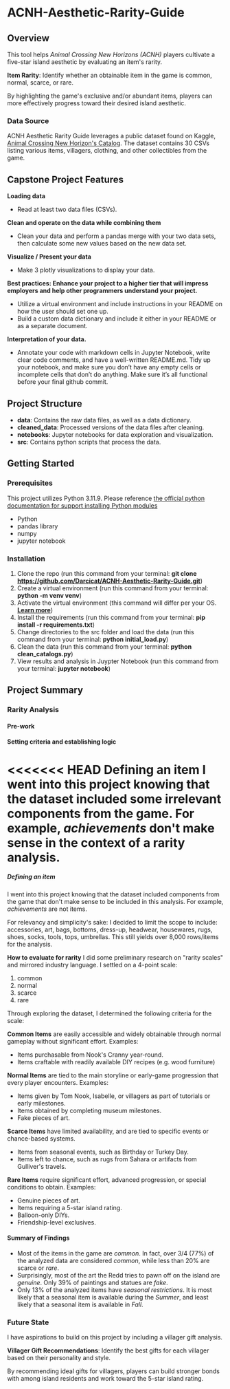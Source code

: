 # ACNH-Aesthetic-Rarity-Guide
## Overview
This tool helps *Animal Crossing New Horizons (ACNH)* players cultivate a five-star island aesthetic by evaluating an item's rarity. 

**Item Rarity**: Identify whether an obtainable item in the game is common, normal, scarce, or rare.

By highlighting the game's exclusive and/or abundant items, players can more effectively progress toward their desired island aesthetic.

### Data Source
ACNH Aesthetic Rarity Guide leverages a public dataset found on Kaggle, [Animal Crossing New Horizon's Catalog](https://www.kaggle.com/datasets/jessicali9530/animal-crossing-new-horizons-nookplaza-dataset). The dataset contains 30 CSVs listing various items, villagers, clothing, and other collectibles from the game. 

## Capstone Project Features
**Loading data**
- Read at least two data files (CSVs).

**Clean and operate on the data while combining them**
- Clean your data and perform a pandas merge with your two data sets, then calculate some new values based on the new data set.

**Visualize / Present your data**
- Make 3 plotly visualizations to display your data.

**Best practices: Enhance your project to a higher tier that will impress employers and help other programmers understand your project.**
- Utilize a virtual environment and include instructions in your README on how the user should set one up.
- Build a custom data dictionary and include it either in your README or as a separate document.
  
**Interpretation of your data.**
- Annotate your code with markdown cells in Jupyter Notebook, write clear code comments, and have a well-written README.md. Tidy up your notebook, and make sure you don’t have any empty cells or incomplete cells that don’t do anything. Make sure it’s all functional before your final github commit.

## Project Structure
- **data**: Contains the raw data files, as well as a data dictionary.
- **cleaned_data**: Processed versions of the data files after cleaning.
- **notebooks**: Jupyter notebooks for data exploration and visualization.
- **src**: Contains python scripts that process the data.

## Getting Started
### Prerequisites
This project utilizes Python 3.11.9. Please reference [the official python documentation for support installing Python modules](https://docs.python.org/3/installing/index.html)
- Python
- pandas library
- numpy
- jupyter notebook

### Installation
1. Clone the repo (run this command from your terminal: **git clone https://github.com/Darcicat/ACNH-Aesthetic-Rarity-Guide.git**)
2. Create a virtual environment (run this command from your terminal: **python -m venv venv**)
3. Activate the virtual environment (this command will differ per your OS. **[Learn more](https://docs.python.org/3/library/venv.html)**)
4. Install the requirements (run this command from your terminal: **pip install -r requirements.txt**)
5. Change directories to the src folder and load the data (run this command from your terminal: **python initial_load.py**)
6. Clean the data (run this command from your terminal: **python clean_catalogs.py**)
7. View results and analysis in Juypter Notebook (run this command from your terminal: **jupyter notebook**)


## Project Summary
### Rarity Analysis
#### Pre-work
#### Setting criteria and establishing logic
<<<<<<< HEAD
**Defining an item**
I went into this project knowing that the dataset included some irrelevant components from the game. For example, *achievements* don't make sense in the context of a rarity analysis. 
=======
##### Defining an item
I went into this project knowing that the dataset included components from the game that don't make sense to be included in this analysis. For example, *achievements* are not items.

For relevancy and simplicity's sake: I decided to limit the scope to include: accessories, art, bags, bottoms, dress-up, headwear, housewares, rugs, shoes, socks, tools, tops, umbrellas. This still yields over 8,000 rows/items for the analysis.

**How to evaluate for rarity**
I did some preliminary research on "rarity scales" and mirrored industry language. I settled on a 4-point scale:
1. common
2. normal
3. scarce
4. rare

Through exploring the dataset, I determined the following criteria for the scale:

**Common Items** are easily  accessible and widely obtainable through normal gameplay without significant effort. Examples:
* Items purchasable from Nook's Cranny year-round.
* Items craftable with readily available DIY recipes (e.g. wood furniture)

**Normal Items** are tied to the main storyline or early-game progression that every player encounters. Examples:
* Items given by Tom Nook, Isabelle, or villagers as part of tutorials or early milestones.
* Items obtained by completing museum milestones.
* Fake pieces of art.

**Scarce Items** have limited availability, and are tied to specific events or chance-based systems.
* Items from seasonal events, such as Birthday or Turkey Day.
* Items left to chance, such as rugs from Sahara or artifacts from Gulliver's travels.

**Rare Items** require significant effort, advanced progression, or special conditions to obtain. Examples:
* Genuine pieces of art.
* Items requiring a 5-star island rating.
* Balloon-only DIYs.
* Friendship-level exclusives.


#### Summary of Findings
- Most of the items in the game are *common*. In fact, over 3/4 (77%) of the analyzed data are considered *common*, while less than 20% are scarce or *rare*.
- Surprisingly, most of the art the Redd tries to pawn off on the island are *genuine*. Only 39% of paintings and statues are *fake*.
- Only 13% of the analyzed items have *seasonal restrictions*. It is most likely that a seasonal item is available during the *Summer*, and least likely that a seasonal item is available in *Fall*.

### Future State
I have aspirations to build on this project by including a villager gift analysis. 

**Villager Gift Recommendations**: Identify the best gifts for each villager based on their personality and style.

By recommending ideal gifts for villagers, players can build stronger bonds with among island residents and work toward the 5-star island rating.